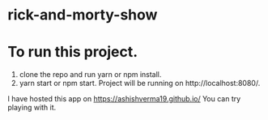 # rick-and-morty-show

# To run this project.

1. clone the repo and run yarn or npm install.
2. yarn start or npm start. Project will be running on http://localhost:8080/.

I have hosted this app on https://ashishverma19.github.io/ You can try playing with it.
